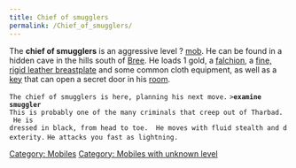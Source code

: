```yaml
---
title: Chief of smugglers
permalink: /Chief_of_smugglers/
---
```


The **chief of smugglers** is an aggressive level ?
[mob](mob "wikilink"). He can be found in a hidden cave in the hills
south of [Bree](Bree "wikilink"). He loads 1 gold, a
[falchion](falchion "wikilink"), a [fine, rigid leather
breastplate](fine,_rigid_leather_breastplate "wikilink") and some common
cloth equipment, as well as a [key](key "wikilink") that can open a
secret door in his [room](room "wikilink").

`The chief of smugglers is here, planning his next move.`
`>`**`examine smuggler`**
`This is probably one of the many criminals that creep out of Tharbad.  He is`
`dressed in black, from head to toe.  He moves with fluid stealth and dexterity.`
`He attacks you fast as lightning.`

[Category: Mobiles](Category:_Mobiles "wikilink") [Category: Mobiles
with unknown level](Category:_Mobiles_with_unknown_level "wikilink")